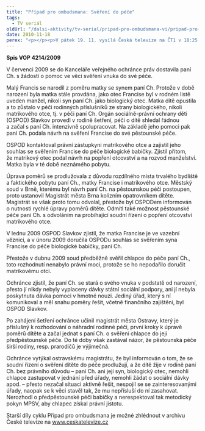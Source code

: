 ```yaml
---
title: "Případ pro ombudsmana: Svěření do péče"
tags:
  - TV seriál
oldUrl: "/dalsi-aktivity/tv-serial/pripad-pro-ombudsmana-vi/pripad-pro-ombudsmana-svereni-do-pece-1/"
date: 2010-11-18
perex: "<p></p><p>V pátek 19. 11. vysílá Česká televize na ČT1 v 18:25 dvanáctý díl cyklu Případ pro ombudsmana (repríze v pondělí 22. 11. ve 12:25 na ČT2). Díl nazvaný Svěření do péče upozorňuje na nutnost prověřit možnosti svěření dítěte do péče širší rodiny předtím, než bude umístěna do ústavní péče. </p>"
---
```


<!-- imported from the old website -->

<p><strong>Spis VOP 4214/2009</strong></p><p>V červenci 2009 se do Kanceláře veřejného ochránce práv dostavila paní Ch. s žádostí o pomoc ve věci svěření vnuka do své péče.</p><p>Malý Francis se narodil z poměru matky se synem paní Ch. Protože v době narození byla matka stále provdána, jako otec Francise byl v rodném listě uveden manžel, nikoli syn paní Ch. jako biologický otec. Matka dítě opustila a to zůstalo v péči rodinných příslušníků ze strany biologického, nikoli matrikového otce, tj. v péči paní Ch. Orgán sociálně-právní ochrany dětí (OSPOD) Slavkov provedl v rodině šetření, péči o dítě shledal řádnou a začal s paní Ch. intenzivně spolupracovat. Na základě jeho pomoci pak paní Ch. podala návrh na svěření Francise do své pěstounské péče. </p><p>OSPOD kontaktoval právní zástupkyni matrikového otce a zajistil jeho souhlas se svěřením Francise do péče biologické babičky. Zjistil přitom, že matrikový otec podal návrh na popření otcovství a na rozvod manželství. Matka byla v té době neznámého pobytu.</p><p>Úprava poměrů se prodlužovala z důvodu rozdílného místa trvalého bydliště a faktického pobytu paní Ch., matky Francise i matrikového otce. Městský soud v Brně, kterému byl návrh paní Ch. na pěstounskou péči postoupen, proto ustanovil Magistrát města Brna kolizním opatrovníkem dítěte. Magistrát se však proto tomu odvolal, přestože byl OSPODem informován o nutnosti rychlé úpravy poměrů dítěte. Odmítl také možnost pěstounské péče paní Ch. s odvoláním na probíhající soudní řízení o popření otcovství matrikového otce.</p><p>V lednu 2009 OSPOD Slavkov zjistil, že matka Francise je ve vazební věznici, a v únoru 2009 doručila OSPODu souhlas se svěřením syna Francise do péče biologické babičky, paní Ch.</p><p>Přestože v dubnu 2009 soud předběžně svěřil chlapce do péče paní Ch., toto rozhodnutí nenabylo právní moci, protože se ho nepodařilo doručit matrikovému otci. </p><p>Ochránce zjistil, že paní Ch. se stará o svého vnuka v podstatě od narození, přesto jí nikdy nebyly vyplaceny dávky státní sociální podpory, ani jí nebyla poskytnuta dávka pomoci v hmotné nouzi. Jediný úřad, který s ní komunikoval a měl snahu poměry řešit, včetně finančního zajištění, byl OSPOD Slavkov.</p><p>Po zahájení šetření ochránce učinil magistrát města Ostravy, který je příslušný k rozhodování o náhradní rodinné péči, první kroky k úpravě poměrů dítěte a začal jednat s paní Ch. o svěření chlapce do její předpěstounské péče. Do té doby však zastával názor, že pěstounská péče širší rodiny, resp. prarodičů je výjimečná.</p><p>Ochránce vytýkal ostravskému magistrátu, že byl informován o tom, že se soudní řízení o svěření dítěte do péče prodlužují, a že dítě žije v rodině paní Ch. bez právního důvodu – paní Ch. ani její syn, biologický otec, nemohli chlapce zastupovat v jednání před úřady, nemohli žádat o sociální dávky apod. – přesto nezačal situaci aktivně řešit, nespojil se se zainteresovanými úřady, naopak se k věci stavěl tak, že mu nepřísluší do ní zasahovat. Nerozhodl o předpěstounské péči babičky a nerespektoval tak metodický pokyn MPSV, aby chlapec získal právní jistotu. </p><p></p><p>Starší díly cyklu Případ pro ombudsmana je možné zhlédnout v archivu České televize na <a title="Otevření do nového okna" href="http://www.ceskatelevize.cz/" target="_blank">www.ceskatelevize.cz</a> <img alt="" src="https://www.ochrance.cz/typo3/ext/od_linkdesc/icons/external.gif" class="od_linkdesc_icon_external" /> </p>
